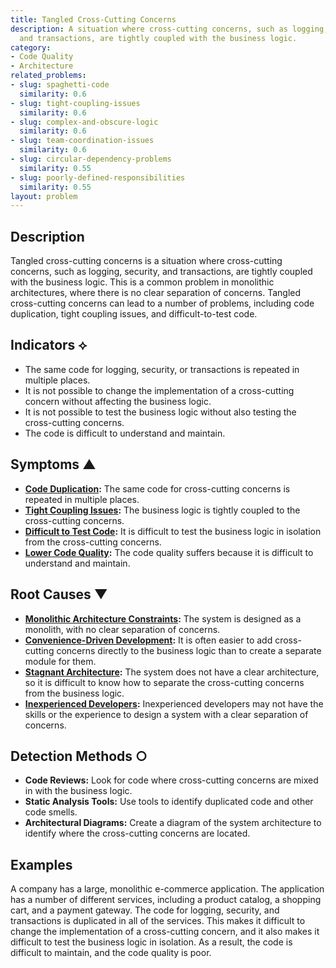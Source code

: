 ```yaml
---
title: Tangled Cross-Cutting Concerns
description: A situation where cross-cutting concerns, such as logging, security,
  and transactions, are tightly coupled with the business logic.
category:
- Code Quality
- Architecture
related_problems:
- slug: spaghetti-code
  similarity: 0.6
- slug: tight-coupling-issues
  similarity: 0.6
- slug: complex-and-obscure-logic
  similarity: 0.6
- slug: team-coordination-issues
  similarity: 0.6
- slug: circular-dependency-problems
  similarity: 0.55
- slug: poorly-defined-responsibilities
  similarity: 0.55
layout: problem
---
```


## Description
Tangled cross-cutting concerns is a situation where cross-cutting concerns, such as logging, security, and transactions, are tightly coupled with the business logic. This is a common problem in monolithic architectures, where there is no clear separation of concerns. Tangled cross-cutting concerns can lead to a number of problems, including code duplication, tight coupling issues, and difficult-to-test code.

## Indicators ⟡
- The same code for logging, security, or transactions is repeated in multiple places.
- It is not possible to change the implementation of a cross-cutting concern without affecting the business logic.
- It is not possible to test the business logic without also testing the cross-cutting concerns.
- The code is difficult to understand and maintain.

## Symptoms ▲
- **[Code Duplication](code-duplication.md):** The same code for cross-cutting concerns is repeated in multiple places.
- **[Tight Coupling Issues](tight-coupling-issues.md):** The business logic is tightly coupled to the cross-cutting concerns.
- **[Difficult to Test Code](difficult-to-test-code.md):** It is difficult to test the business logic in isolation from the cross-cutting concerns.
- **[Lower Code Quality](lower-code-quality.md):** The code quality suffers because it is difficult to understand and maintain.

## Root Causes ▼
- **[Monolithic Architecture Constraints](monolithic-architecture-constraints.md):** The system is designed as a monolith, with no clear separation of concerns.
- **[Convenience-Driven Development](convenience-driven-development.md):** It is often easier to add cross-cutting concerns directly to the business logic than to create a separate module for them.
- **[Stagnant Architecture](stagnant-architecture.md):** The system does not have a clear architecture, so it is difficult to know how to separate the cross-cutting concerns from the business logic.
- **[Inexperienced Developers](inexperienced-developers.md):** Inexperienced developers may not have the skills or the experience to design a system with a clear separation of concerns.

## Detection Methods ○
- **Code Reviews:** Look for code where cross-cutting concerns are mixed in with the business logic.
- **Static Analysis Tools:** Use tools to identify duplicated code and other code smells.
- **Architectural Diagrams:** Create a diagram of the system architecture to identify where the cross-cutting concerns are located.

## Examples
A company has a large, monolithic e-commerce application. The application has a number of different services, including a product catalog, a shopping cart, and a payment gateway. The code for logging, security, and transactions is duplicated in all of the services. This makes it difficult to change the implementation of a cross-cutting concern, and it also makes it difficult to test the business logic in isolation. As a result, the code is difficult to maintain, and the code quality is poor.
